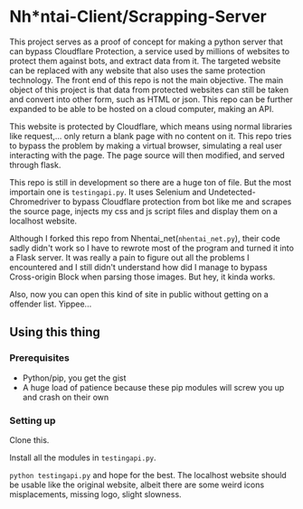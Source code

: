 # Nh*ntai-Client/Scrapping-Server
This project serves as a proof of concept for making a python server that can bypass Cloudflare Protection, a service used by millions of websites to protect them against bots, and extract data from it. The targeted website can be replaced with any website that also uses the same protection technology. The front end of this repo is not the main objective. The main object of this project is that data from protected websites can still be taken and convert into other form, such as HTML or json. This repo can be further expanded to be able to be hosted on a cloud computer, making an API.

This website is protected by Cloudflare, which means using normal libraries like request,... only return a blank page with no content on it. This repo tries to bypass the problem by making a virtual browser, simulating a real user interacting with the page. The page source will then modified, and served through flask.

This repo is still in development so there are a huge ton of file.
But the most importain one is `testingapi.py`. It uses Selenium and Undetected-Chromedriver to bypass Cloudflare protection from bot like me and scrapes the source page, injects my css and js script files and display them on a localhost website.

Although I forked this repo from Nhentai_net(`nhentai_net.py`), their code sadly didn't work so I have to rewrote most of the program and turned it into a Flask server. It was really a pain to figure out all the problems I encountered and I still didn't understand how did I manage to bypass Cross-origin Block when parsing those images. But hey, it kinda works.

Also, now you can open this kind of site in public without getting on a offender list. Yippee...
## Using this thing
### Prerequisites
- Python/pip, you get the gist
- A huge load of patience because these pip modules will screw you up and crash on their own

### Setting up

Clone this.

Install all the modules in `testingapi.py`.

`python testingapi.py` and hope for the best. The localhost website should be usable like the original website, albeit there are some weird icons misplacements, missing logo, slight slowness.

